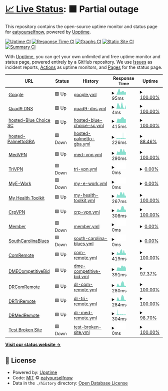 # [📈 Live Status](https://demo.upptime.js.org): <!--live status--> **🟧 Partial outage**

This repository contains the open-source uptime monitor and status page for [eatyourselfnow](https://demo.upptime.js.org), powered by [Upptime](https://github.com/upptime/upptime).

[![Uptime CI](https://github.com/eatyourselfnow/BlueSiteStatus/workflows/Uptime%20CI/badge.svg)](https://github.com/eatyourselfnow/BlueSiteStatus/actions?query=workflow%3A%22Uptime+CI%22)
[![Response Time CI](https://github.com/eatyourselfnow/BlueSiteStatus/workflows/Response%20Time%20CI/badge.svg)](https://github.com/eatyourselfnow/BlueSiteStatus/actions?query=workflow%3A%22Response+Time+CI%22)
[![Graphs CI](https://github.com/eatyourselfnow/BlueSiteStatus/workflows/Graphs%20CI/badge.svg)](https://github.com/eatyourselfnow/BlueSiteStatus/actions?query=workflow%3A%22Graphs+CI%22)
[![Static Site CI](https://github.com/eatyourselfnow/BlueSiteStatus/workflows/Static%20Site%20CI/badge.svg)](https://github.com/eatyourselfnow/BlueSiteStatus/actions?query=workflow%3A%22Static+Site+CI%22)
[![Summary CI](https://github.com/eatyourselfnow/BlueSiteStatus/workflows/Summary%20CI/badge.svg)](https://github.com/eatyourselfnow/BlueSiteStatus/actions?query=workflow%3A%22Summary+CI%22)

With [Upptime](https://upptime.js.org), you can get your own unlimited and free uptime monitor and status page, powered entirely by a GitHub repository. We use [Issues](https://github.com/eatyourselfnow/BlueSiteStatus/issues) as incident reports, [Actions](https://github.com/eatyourselfnow/BlueSiteStatus/actions) as uptime monitors, and [Pages](https://demo.upptime.js.org) for the status page.

<!--start: status pages-->
<!-- This summary is generated by Upptime (https://github.com/upptime/upptime) -->
<!-- Do not edit this manually, your changes will be overwritten -->
<!-- prettier-ignore -->
| URL | Status | History | Response Time | Uptime |
| --- | ------ | ------- | ------------- | ------ |
| <img alt="" src="https://icons.duckduckgo.com/ip3/www.google.com.ico" height="13"> [Google](https://www.google.com) | 🟩 Up | [google.yml](https://github.com/BlueDude0/BlueSiteStatus/commits/HEAD/history/google.yml) | <details><summary><img alt="Response time graph" src="./graphs/google/response-time-week.png" height="20"> 95ms</summary><br><a href="https://BlueDude0.github.io/BlueSiteStatus/history/google"><img alt="Response time 107" src="https://img.shields.io/endpoint?url=https%3A%2F%2Fraw.githubusercontent.com%2FBlueDude0%2FBlueSiteStatus%2FHEAD%2Fapi%2Fgoogle%2Fresponse-time.json"></a><br><a href="https://BlueDude0.github.io/BlueSiteStatus/history/google"><img alt="24-hour response time 96" src="https://img.shields.io/endpoint?url=https%3A%2F%2Fraw.githubusercontent.com%2FBlueDude0%2FBlueSiteStatus%2FHEAD%2Fapi%2Fgoogle%2Fresponse-time-day.json"></a><br><a href="https://BlueDude0.github.io/BlueSiteStatus/history/google"><img alt="7-day response time 95" src="https://img.shields.io/endpoint?url=https%3A%2F%2Fraw.githubusercontent.com%2FBlueDude0%2FBlueSiteStatus%2FHEAD%2Fapi%2Fgoogle%2Fresponse-time-week.json"></a><br><a href="https://BlueDude0.github.io/BlueSiteStatus/history/google"><img alt="30-day response time 112" src="https://img.shields.io/endpoint?url=https%3A%2F%2Fraw.githubusercontent.com%2FBlueDude0%2FBlueSiteStatus%2FHEAD%2Fapi%2Fgoogle%2Fresponse-time-month.json"></a><br><a href="https://BlueDude0.github.io/BlueSiteStatus/history/google"><img alt="1-year response time 110" src="https://img.shields.io/endpoint?url=https%3A%2F%2Fraw.githubusercontent.com%2FBlueDude0%2FBlueSiteStatus%2FHEAD%2Fapi%2Fgoogle%2Fresponse-time-year.json"></a></details> | <details><summary><a href="https://BlueDude0.github.io/BlueSiteStatus/history/google">100.00%</a></summary><a href="https://BlueDude0.github.io/BlueSiteStatus/history/google"><img alt="All-time uptime 99.98%" src="https://img.shields.io/endpoint?url=https%3A%2F%2Fraw.githubusercontent.com%2FBlueDude0%2FBlueSiteStatus%2FHEAD%2Fapi%2Fgoogle%2Fuptime.json"></a><br><a href="https://BlueDude0.github.io/BlueSiteStatus/history/google"><img alt="24-hour uptime 100.00%" src="https://img.shields.io/endpoint?url=https%3A%2F%2Fraw.githubusercontent.com%2FBlueDude0%2FBlueSiteStatus%2FHEAD%2Fapi%2Fgoogle%2Fuptime-day.json"></a><br><a href="https://BlueDude0.github.io/BlueSiteStatus/history/google"><img alt="7-day uptime 100.00%" src="https://img.shields.io/endpoint?url=https%3A%2F%2Fraw.githubusercontent.com%2FBlueDude0%2FBlueSiteStatus%2FHEAD%2Fapi%2Fgoogle%2Fuptime-week.json"></a><br><a href="https://BlueDude0.github.io/BlueSiteStatus/history/google"><img alt="30-day uptime 100.00%" src="https://img.shields.io/endpoint?url=https%3A%2F%2Fraw.githubusercontent.com%2FBlueDude0%2FBlueSiteStatus%2FHEAD%2Fapi%2Fgoogle%2Fuptime-month.json"></a><br><a href="https://BlueDude0.github.io/BlueSiteStatus/history/google"><img alt="1-year uptime 100.00%" src="https://img.shields.io/endpoint?url=https%3A%2F%2Fraw.githubusercontent.com%2FBlueDude0%2FBlueSiteStatus%2FHEAD%2Fapi%2Fgoogle%2Fuptime-year.json"></a></details>
| <img alt="" src="https://icons.duckduckgo.com/ip3/null.ico" height="13"> [Quad9 DNS](9.9.9.9) | 🟩 Up | [quad9-dns.yml](https://github.com/BlueDude0/BlueSiteStatus/commits/HEAD/history/quad9-dns.yml) | <details><summary><img alt="Response time graph" src="./graphs/quad9-dns/response-time-week.png" height="20"> 4ms</summary><br><a href="https://BlueDude0.github.io/BlueSiteStatus/history/quad9-dns"><img alt="Response time 7" src="https://img.shields.io/endpoint?url=https%3A%2F%2Fraw.githubusercontent.com%2FBlueDude0%2FBlueSiteStatus%2FHEAD%2Fapi%2Fquad9-dns%2Fresponse-time.json"></a><br><a href="https://BlueDude0.github.io/BlueSiteStatus/history/quad9-dns"><img alt="24-hour response time 3" src="https://img.shields.io/endpoint?url=https%3A%2F%2Fraw.githubusercontent.com%2FBlueDude0%2FBlueSiteStatus%2FHEAD%2Fapi%2Fquad9-dns%2Fresponse-time-day.json"></a><br><a href="https://BlueDude0.github.io/BlueSiteStatus/history/quad9-dns"><img alt="7-day response time 4" src="https://img.shields.io/endpoint?url=https%3A%2F%2Fraw.githubusercontent.com%2FBlueDude0%2FBlueSiteStatus%2FHEAD%2Fapi%2Fquad9-dns%2Fresponse-time-week.json"></a><br><a href="https://BlueDude0.github.io/BlueSiteStatus/history/quad9-dns"><img alt="30-day response time 6" src="https://img.shields.io/endpoint?url=https%3A%2F%2Fraw.githubusercontent.com%2FBlueDude0%2FBlueSiteStatus%2FHEAD%2Fapi%2Fquad9-dns%2Fresponse-time-month.json"></a><br><a href="https://BlueDude0.github.io/BlueSiteStatus/history/quad9-dns"><img alt="1-year response time 7" src="https://img.shields.io/endpoint?url=https%3A%2F%2Fraw.githubusercontent.com%2FBlueDude0%2FBlueSiteStatus%2FHEAD%2Fapi%2Fquad9-dns%2Fresponse-time-year.json"></a></details> | <details><summary><a href="https://BlueDude0.github.io/BlueSiteStatus/history/quad9-dns">100.00%</a></summary><a href="https://BlueDude0.github.io/BlueSiteStatus/history/quad9-dns"><img alt="All-time uptime 100.00%" src="https://img.shields.io/endpoint?url=https%3A%2F%2Fraw.githubusercontent.com%2FBlueDude0%2FBlueSiteStatus%2FHEAD%2Fapi%2Fquad9-dns%2Fuptime.json"></a><br><a href="https://BlueDude0.github.io/BlueSiteStatus/history/quad9-dns"><img alt="24-hour uptime 100.00%" src="https://img.shields.io/endpoint?url=https%3A%2F%2Fraw.githubusercontent.com%2FBlueDude0%2FBlueSiteStatus%2FHEAD%2Fapi%2Fquad9-dns%2Fuptime-day.json"></a><br><a href="https://BlueDude0.github.io/BlueSiteStatus/history/quad9-dns"><img alt="7-day uptime 100.00%" src="https://img.shields.io/endpoint?url=https%3A%2F%2Fraw.githubusercontent.com%2FBlueDude0%2FBlueSiteStatus%2FHEAD%2Fapi%2Fquad9-dns%2Fuptime-week.json"></a><br><a href="https://BlueDude0.github.io/BlueSiteStatus/history/quad9-dns"><img alt="30-day uptime 100.00%" src="https://img.shields.io/endpoint?url=https%3A%2F%2Fraw.githubusercontent.com%2FBlueDude0%2FBlueSiteStatus%2FHEAD%2Fapi%2Fquad9-dns%2Fuptime-month.json"></a><br><a href="https://BlueDude0.github.io/BlueSiteStatus/history/quad9-dns"><img alt="1-year uptime 100.00%" src="https://img.shields.io/endpoint?url=https%3A%2F%2Fraw.githubusercontent.com%2FBlueDude0%2FBlueSiteStatus%2FHEAD%2Fapi%2Fquad9-dns%2Fuptime-year.json"></a></details>
| <img alt="" src="https://icons.duckduckgo.com/ip3/www.bluechoicesc.com.ico" height="13"> [hosted-Blue Choice SC](https://www.bluechoicesc.com) | 🟩 Up | [hosted-blue-choice-sc.yml](https://github.com/BlueDude0/BlueSiteStatus/commits/HEAD/history/hosted-blue-choice-sc.yml) | <details><summary><img alt="Response time graph" src="./graphs/hosted-blue-choice-sc/response-time-week.png" height="20"> 415ms</summary><br><a href="https://BlueDude0.github.io/BlueSiteStatus/history/hosted-blue-choice-sc"><img alt="Response time 459" src="https://img.shields.io/endpoint?url=https%3A%2F%2Fraw.githubusercontent.com%2FBlueDude0%2FBlueSiteStatus%2FHEAD%2Fapi%2Fhosted-blue-choice-sc%2Fresponse-time.json"></a><br><a href="https://BlueDude0.github.io/BlueSiteStatus/history/hosted-blue-choice-sc"><img alt="24-hour response time 521" src="https://img.shields.io/endpoint?url=https%3A%2F%2Fraw.githubusercontent.com%2FBlueDude0%2FBlueSiteStatus%2FHEAD%2Fapi%2Fhosted-blue-choice-sc%2Fresponse-time-day.json"></a><br><a href="https://BlueDude0.github.io/BlueSiteStatus/history/hosted-blue-choice-sc"><img alt="7-day response time 415" src="https://img.shields.io/endpoint?url=https%3A%2F%2Fraw.githubusercontent.com%2FBlueDude0%2FBlueSiteStatus%2FHEAD%2Fapi%2Fhosted-blue-choice-sc%2Fresponse-time-week.json"></a><br><a href="https://BlueDude0.github.io/BlueSiteStatus/history/hosted-blue-choice-sc"><img alt="30-day response time 416" src="https://img.shields.io/endpoint?url=https%3A%2F%2Fraw.githubusercontent.com%2FBlueDude0%2FBlueSiteStatus%2FHEAD%2Fapi%2Fhosted-blue-choice-sc%2Fresponse-time-month.json"></a><br><a href="https://BlueDude0.github.io/BlueSiteStatus/history/hosted-blue-choice-sc"><img alt="1-year response time 467" src="https://img.shields.io/endpoint?url=https%3A%2F%2Fraw.githubusercontent.com%2FBlueDude0%2FBlueSiteStatus%2FHEAD%2Fapi%2Fhosted-blue-choice-sc%2Fresponse-time-year.json"></a></details> | <details><summary><a href="https://BlueDude0.github.io/BlueSiteStatus/history/hosted-blue-choice-sc">100.00%</a></summary><a href="https://BlueDude0.github.io/BlueSiteStatus/history/hosted-blue-choice-sc"><img alt="All-time uptime 99.95%" src="https://img.shields.io/endpoint?url=https%3A%2F%2Fraw.githubusercontent.com%2FBlueDude0%2FBlueSiteStatus%2FHEAD%2Fapi%2Fhosted-blue-choice-sc%2Fuptime.json"></a><br><a href="https://BlueDude0.github.io/BlueSiteStatus/history/hosted-blue-choice-sc"><img alt="24-hour uptime 100.00%" src="https://img.shields.io/endpoint?url=https%3A%2F%2Fraw.githubusercontent.com%2FBlueDude0%2FBlueSiteStatus%2FHEAD%2Fapi%2Fhosted-blue-choice-sc%2Fuptime-day.json"></a><br><a href="https://BlueDude0.github.io/BlueSiteStatus/history/hosted-blue-choice-sc"><img alt="7-day uptime 100.00%" src="https://img.shields.io/endpoint?url=https%3A%2F%2Fraw.githubusercontent.com%2FBlueDude0%2FBlueSiteStatus%2FHEAD%2Fapi%2Fhosted-blue-choice-sc%2Fuptime-week.json"></a><br><a href="https://BlueDude0.github.io/BlueSiteStatus/history/hosted-blue-choice-sc"><img alt="30-day uptime 100.00%" src="https://img.shields.io/endpoint?url=https%3A%2F%2Fraw.githubusercontent.com%2FBlueDude0%2FBlueSiteStatus%2FHEAD%2Fapi%2Fhosted-blue-choice-sc%2Fuptime-month.json"></a><br><a href="https://BlueDude0.github.io/BlueSiteStatus/history/hosted-blue-choice-sc"><img alt="1-year uptime 100.00%" src="https://img.shields.io/endpoint?url=https%3A%2F%2Fraw.githubusercontent.com%2FBlueDude0%2FBlueSiteStatus%2FHEAD%2Fapi%2Fhosted-blue-choice-sc%2Fuptime-year.json"></a></details>
| <img alt="" src="https://icons.duckduckgo.com/ip3/palmettogba.com.ico" height="13"> [hosted-PalmettoGBA](https://palmettogba.com/) | 🟥 Down | [hosted-palmetto-gba.yml](https://github.com/BlueDude0/BlueSiteStatus/commits/HEAD/history/hosted-palmetto-gba.yml) | <details><summary><img alt="Response time graph" src="./graphs/hosted-palmetto-gba/response-time-week.png" height="20"> 226ms</summary><br><a href="https://BlueDude0.github.io/BlueSiteStatus/history/hosted-palmetto-gba"><img alt="Response time 216" src="https://img.shields.io/endpoint?url=https%3A%2F%2Fraw.githubusercontent.com%2FBlueDude0%2FBlueSiteStatus%2FHEAD%2Fapi%2Fhosted-palmetto-gba%2Fresponse-time.json"></a><br><a href="https://BlueDude0.github.io/BlueSiteStatus/history/hosted-palmetto-gba"><img alt="24-hour response time 175" src="https://img.shields.io/endpoint?url=https%3A%2F%2Fraw.githubusercontent.com%2FBlueDude0%2FBlueSiteStatus%2FHEAD%2Fapi%2Fhosted-palmetto-gba%2Fresponse-time-day.json"></a><br><a href="https://BlueDude0.github.io/BlueSiteStatus/history/hosted-palmetto-gba"><img alt="7-day response time 226" src="https://img.shields.io/endpoint?url=https%3A%2F%2Fraw.githubusercontent.com%2FBlueDude0%2FBlueSiteStatus%2FHEAD%2Fapi%2Fhosted-palmetto-gba%2Fresponse-time-week.json"></a><br><a href="https://BlueDude0.github.io/BlueSiteStatus/history/hosted-palmetto-gba"><img alt="30-day response time 225" src="https://img.shields.io/endpoint?url=https%3A%2F%2Fraw.githubusercontent.com%2FBlueDude0%2FBlueSiteStatus%2FHEAD%2Fapi%2Fhosted-palmetto-gba%2Fresponse-time-month.json"></a><br><a href="https://BlueDude0.github.io/BlueSiteStatus/history/hosted-palmetto-gba"><img alt="1-year response time 215" src="https://img.shields.io/endpoint?url=https%3A%2F%2Fraw.githubusercontent.com%2FBlueDude0%2FBlueSiteStatus%2FHEAD%2Fapi%2Fhosted-palmetto-gba%2Fresponse-time-year.json"></a></details> | <details><summary><a href="https://BlueDude0.github.io/BlueSiteStatus/history/hosted-palmetto-gba">88.46%</a></summary><a href="https://BlueDude0.github.io/BlueSiteStatus/history/hosted-palmetto-gba"><img alt="All-time uptime 99.70%" src="https://img.shields.io/endpoint?url=https%3A%2F%2Fraw.githubusercontent.com%2FBlueDude0%2FBlueSiteStatus%2FHEAD%2Fapi%2Fhosted-palmetto-gba%2Fuptime.json"></a><br><a href="https://BlueDude0.github.io/BlueSiteStatus/history/hosted-palmetto-gba"><img alt="24-hour uptime 87.39%" src="https://img.shields.io/endpoint?url=https%3A%2F%2Fraw.githubusercontent.com%2FBlueDude0%2FBlueSiteStatus%2FHEAD%2Fapi%2Fhosted-palmetto-gba%2Fuptime-day.json"></a><br><a href="https://BlueDude0.github.io/BlueSiteStatus/history/hosted-palmetto-gba"><img alt="7-day uptime 88.46%" src="https://img.shields.io/endpoint?url=https%3A%2F%2Fraw.githubusercontent.com%2FBlueDude0%2FBlueSiteStatus%2FHEAD%2Fapi%2Fhosted-palmetto-gba%2Fuptime-week.json"></a><br><a href="https://BlueDude0.github.io/BlueSiteStatus/history/hosted-palmetto-gba"><img alt="30-day uptime 94.40%" src="https://img.shields.io/endpoint?url=https%3A%2F%2Fraw.githubusercontent.com%2FBlueDude0%2FBlueSiteStatus%2FHEAD%2Fapi%2Fhosted-palmetto-gba%2Fuptime-month.json"></a><br><a href="https://BlueDude0.github.io/BlueSiteStatus/history/hosted-palmetto-gba"><img alt="1-year uptime 99.53%" src="https://img.shields.io/endpoint?url=https%3A%2F%2Fraw.githubusercontent.com%2FBlueDude0%2FBlueSiteStatus%2FHEAD%2Fapi%2Fhosted-palmetto-gba%2Fuptime-year.json"></a></details>
| <img alt="" src="https://icons.duckduckgo.com/ip3/cmsvirtualoffice.bcbssc.com.ico" height="13"> [MedVPN](https://cmsvirtualoffice.bcbssc.com/) | 🟩 Up | [med-vpn.yml](https://github.com/BlueDude0/BlueSiteStatus/commits/HEAD/history/med-vpn.yml) | <details><summary><img alt="Response time graph" src="./graphs/med-vpn/response-time-week.png" height="20"> 290ms</summary><br><a href="https://BlueDude0.github.io/BlueSiteStatus/history/med-vpn"><img alt="Response time 286" src="https://img.shields.io/endpoint?url=https%3A%2F%2Fraw.githubusercontent.com%2FBlueDude0%2FBlueSiteStatus%2FHEAD%2Fapi%2Fmed-vpn%2Fresponse-time.json"></a><br><a href="https://BlueDude0.github.io/BlueSiteStatus/history/med-vpn"><img alt="24-hour response time 430" src="https://img.shields.io/endpoint?url=https%3A%2F%2Fraw.githubusercontent.com%2FBlueDude0%2FBlueSiteStatus%2FHEAD%2Fapi%2Fmed-vpn%2Fresponse-time-day.json"></a><br><a href="https://BlueDude0.github.io/BlueSiteStatus/history/med-vpn"><img alt="7-day response time 290" src="https://img.shields.io/endpoint?url=https%3A%2F%2Fraw.githubusercontent.com%2FBlueDude0%2FBlueSiteStatus%2FHEAD%2Fapi%2Fmed-vpn%2Fresponse-time-week.json"></a><br><a href="https://BlueDude0.github.io/BlueSiteStatus/history/med-vpn"><img alt="30-day response time 282" src="https://img.shields.io/endpoint?url=https%3A%2F%2Fraw.githubusercontent.com%2FBlueDude0%2FBlueSiteStatus%2FHEAD%2Fapi%2Fmed-vpn%2Fresponse-time-month.json"></a><br><a href="https://BlueDude0.github.io/BlueSiteStatus/history/med-vpn"><img alt="1-year response time 288" src="https://img.shields.io/endpoint?url=https%3A%2F%2Fraw.githubusercontent.com%2FBlueDude0%2FBlueSiteStatus%2FHEAD%2Fapi%2Fmed-vpn%2Fresponse-time-year.json"></a></details> | <details><summary><a href="https://BlueDude0.github.io/BlueSiteStatus/history/med-vpn">100.00%</a></summary><a href="https://BlueDude0.github.io/BlueSiteStatus/history/med-vpn"><img alt="All-time uptime 99.83%" src="https://img.shields.io/endpoint?url=https%3A%2F%2Fraw.githubusercontent.com%2FBlueDude0%2FBlueSiteStatus%2FHEAD%2Fapi%2Fmed-vpn%2Fuptime.json"></a><br><a href="https://BlueDude0.github.io/BlueSiteStatus/history/med-vpn"><img alt="24-hour uptime 100.00%" src="https://img.shields.io/endpoint?url=https%3A%2F%2Fraw.githubusercontent.com%2FBlueDude0%2FBlueSiteStatus%2FHEAD%2Fapi%2Fmed-vpn%2Fuptime-day.json"></a><br><a href="https://BlueDude0.github.io/BlueSiteStatus/history/med-vpn"><img alt="7-day uptime 100.00%" src="https://img.shields.io/endpoint?url=https%3A%2F%2Fraw.githubusercontent.com%2FBlueDude0%2FBlueSiteStatus%2FHEAD%2Fapi%2Fmed-vpn%2Fuptime-week.json"></a><br><a href="https://BlueDude0.github.io/BlueSiteStatus/history/med-vpn"><img alt="30-day uptime 99.96%" src="https://img.shields.io/endpoint?url=https%3A%2F%2Fraw.githubusercontent.com%2FBlueDude0%2FBlueSiteStatus%2FHEAD%2Fapi%2Fmed-vpn%2Fuptime-month.json"></a><br><a href="https://BlueDude0.github.io/BlueSiteStatus/history/med-vpn"><img alt="1-year uptime 99.79%" src="https://img.shields.io/endpoint?url=https%3A%2F%2Fraw.githubusercontent.com%2FBlueDude0%2FBlueSiteStatus%2FHEAD%2Fapi%2Fmed-vpn%2Fuptime-year.json"></a></details>
| <img alt="" src="https://icons.duckduckgo.com/ip3/pgbavirtualoffice.bcbssc.com.ico" height="13"> [TriVPN](https://pgbavirtualoffice.bcbssc.com/) | 🟥 Down | [tri-vpn.yml](https://github.com/BlueDude0/BlueSiteStatus/commits/HEAD/history/tri-vpn.yml) | <details><summary><img alt="Response time graph" src="./graphs/tri-vpn/response-time-week.png" height="20"> 0ms</summary><br><a href="https://BlueDude0.github.io/BlueSiteStatus/history/tri-vpn"><img alt="Response time 0" src="https://img.shields.io/endpoint?url=https%3A%2F%2Fraw.githubusercontent.com%2FBlueDude0%2FBlueSiteStatus%2FHEAD%2Fapi%2Ftri-vpn%2Fresponse-time.json"></a><br><a href="https://BlueDude0.github.io/BlueSiteStatus/history/tri-vpn"><img alt="24-hour response time 0" src="https://img.shields.io/endpoint?url=https%3A%2F%2Fraw.githubusercontent.com%2FBlueDude0%2FBlueSiteStatus%2FHEAD%2Fapi%2Ftri-vpn%2Fresponse-time-day.json"></a><br><a href="https://BlueDude0.github.io/BlueSiteStatus/history/tri-vpn"><img alt="7-day response time 0" src="https://img.shields.io/endpoint?url=https%3A%2F%2Fraw.githubusercontent.com%2FBlueDude0%2FBlueSiteStatus%2FHEAD%2Fapi%2Ftri-vpn%2Fresponse-time-week.json"></a><br><a href="https://BlueDude0.github.io/BlueSiteStatus/history/tri-vpn"><img alt="30-day response time 0" src="https://img.shields.io/endpoint?url=https%3A%2F%2Fraw.githubusercontent.com%2FBlueDude0%2FBlueSiteStatus%2FHEAD%2Fapi%2Ftri-vpn%2Fresponse-time-month.json"></a><br><a href="https://BlueDude0.github.io/BlueSiteStatus/history/tri-vpn"><img alt="1-year response time 0" src="https://img.shields.io/endpoint?url=https%3A%2F%2Fraw.githubusercontent.com%2FBlueDude0%2FBlueSiteStatus%2FHEAD%2Fapi%2Ftri-vpn%2Fresponse-time-year.json"></a></details> | <details><summary><a href="https://BlueDude0.github.io/BlueSiteStatus/history/tri-vpn">0.00%</a></summary><a href="https://BlueDude0.github.io/BlueSiteStatus/history/tri-vpn"><img alt="All-time uptime 14.58%" src="https://img.shields.io/endpoint?url=https%3A%2F%2Fraw.githubusercontent.com%2FBlueDude0%2FBlueSiteStatus%2FHEAD%2Fapi%2Ftri-vpn%2Fuptime.json"></a><br><a href="https://BlueDude0.github.io/BlueSiteStatus/history/tri-vpn"><img alt="24-hour uptime 0.00%" src="https://img.shields.io/endpoint?url=https%3A%2F%2Fraw.githubusercontent.com%2FBlueDude0%2FBlueSiteStatus%2FHEAD%2Fapi%2Ftri-vpn%2Fuptime-day.json"></a><br><a href="https://BlueDude0.github.io/BlueSiteStatus/history/tri-vpn"><img alt="7-day uptime 0.00%" src="https://img.shields.io/endpoint?url=https%3A%2F%2Fraw.githubusercontent.com%2FBlueDude0%2FBlueSiteStatus%2FHEAD%2Fapi%2Ftri-vpn%2Fuptime-week.json"></a><br><a href="https://BlueDude0.github.io/BlueSiteStatus/history/tri-vpn"><img alt="30-day uptime 0.00%" src="https://img.shields.io/endpoint?url=https%3A%2F%2Fraw.githubusercontent.com%2FBlueDude0%2FBlueSiteStatus%2FHEAD%2Fapi%2Ftri-vpn%2Fuptime-month.json"></a><br><a href="https://BlueDude0.github.io/BlueSiteStatus/history/tri-vpn"><img alt="1-year uptime 0.00%" src="https://img.shields.io/endpoint?url=https%3A%2F%2Fraw.githubusercontent.com%2FBlueDude0%2FBlueSiteStatus%2FHEAD%2Fapi%2Ftri-vpn%2Fuptime-year.json"></a></details>
| <img alt="" src="https://icons.duckduckgo.com/ip3/www.mye-work.com.ico" height="13"> [MyE-Work](https://www.mye-work.com/) | 🟥 Down | [my-e-work.yml](https://github.com/BlueDude0/BlueSiteStatus/commits/HEAD/history/my-e-work.yml) | <details><summary><img alt="Response time graph" src="./graphs/my-e-work/response-time-week.png" height="20"> 0ms</summary><br><a href="https://BlueDude0.github.io/BlueSiteStatus/history/my-e-work"><img alt="Response time 447" src="https://img.shields.io/endpoint?url=https%3A%2F%2Fraw.githubusercontent.com%2FBlueDude0%2FBlueSiteStatus%2FHEAD%2Fapi%2Fmy-e-work%2Fresponse-time.json"></a><br><a href="https://BlueDude0.github.io/BlueSiteStatus/history/my-e-work"><img alt="24-hour response time 0" src="https://img.shields.io/endpoint?url=https%3A%2F%2Fraw.githubusercontent.com%2FBlueDude0%2FBlueSiteStatus%2FHEAD%2Fapi%2Fmy-e-work%2Fresponse-time-day.json"></a><br><a href="https://BlueDude0.github.io/BlueSiteStatus/history/my-e-work"><img alt="7-day response time 0" src="https://img.shields.io/endpoint?url=https%3A%2F%2Fraw.githubusercontent.com%2FBlueDude0%2FBlueSiteStatus%2FHEAD%2Fapi%2Fmy-e-work%2Fresponse-time-week.json"></a><br><a href="https://BlueDude0.github.io/BlueSiteStatus/history/my-e-work"><img alt="30-day response time 0" src="https://img.shields.io/endpoint?url=https%3A%2F%2Fraw.githubusercontent.com%2FBlueDude0%2FBlueSiteStatus%2FHEAD%2Fapi%2Fmy-e-work%2Fresponse-time-month.json"></a><br><a href="https://BlueDude0.github.io/BlueSiteStatus/history/my-e-work"><img alt="1-year response time 418" src="https://img.shields.io/endpoint?url=https%3A%2F%2Fraw.githubusercontent.com%2FBlueDude0%2FBlueSiteStatus%2FHEAD%2Fapi%2Fmy-e-work%2Fresponse-time-year.json"></a></details> | <details><summary><a href="https://BlueDude0.github.io/BlueSiteStatus/history/my-e-work">0.00%</a></summary><a href="https://BlueDude0.github.io/BlueSiteStatus/history/my-e-work"><img alt="All-time uptime 84.19%" src="https://img.shields.io/endpoint?url=https%3A%2F%2Fraw.githubusercontent.com%2FBlueDude0%2FBlueSiteStatus%2FHEAD%2Fapi%2Fmy-e-work%2Fuptime.json"></a><br><a href="https://BlueDude0.github.io/BlueSiteStatus/history/my-e-work"><img alt="24-hour uptime 0.00%" src="https://img.shields.io/endpoint?url=https%3A%2F%2Fraw.githubusercontent.com%2FBlueDude0%2FBlueSiteStatus%2FHEAD%2Fapi%2Fmy-e-work%2Fuptime-day.json"></a><br><a href="https://BlueDude0.github.io/BlueSiteStatus/history/my-e-work"><img alt="7-day uptime 0.00%" src="https://img.shields.io/endpoint?url=https%3A%2F%2Fraw.githubusercontent.com%2FBlueDude0%2FBlueSiteStatus%2FHEAD%2Fapi%2Fmy-e-work%2Fuptime-week.json"></a><br><a href="https://BlueDude0.github.io/BlueSiteStatus/history/my-e-work"><img alt="30-day uptime 0.00%" src="https://img.shields.io/endpoint?url=https%3A%2F%2Fraw.githubusercontent.com%2FBlueDude0%2FBlueSiteStatus%2FHEAD%2Fapi%2Fmy-e-work%2Fuptime-month.json"></a><br><a href="https://BlueDude0.github.io/BlueSiteStatus/history/my-e-work"><img alt="1-year uptime 75.54%" src="https://img.shields.io/endpoint?url=https%3A%2F%2Fraw.githubusercontent.com%2FBlueDude0%2FBlueSiteStatus%2FHEAD%2Fapi%2Fmy-e-work%2Fuptime-year.json"></a></details>
| <img alt="" src="https://icons.duckduckgo.com/ip3/www.myhealthtoolkit.com.ico" height="13"> [My Health Toolkit](https://www.myhealthtoolkit.com/) | 🟩 Up | [my-health-toolkit.yml](https://github.com/BlueDude0/BlueSiteStatus/commits/HEAD/history/my-health-toolkit.yml) | <details><summary><img alt="Response time graph" src="./graphs/my-health-toolkit/response-time-week.png" height="20"> 267ms</summary><br><a href="https://BlueDude0.github.io/BlueSiteStatus/history/my-health-toolkit"><img alt="Response time 297" src="https://img.shields.io/endpoint?url=https%3A%2F%2Fraw.githubusercontent.com%2FBlueDude0%2FBlueSiteStatus%2FHEAD%2Fapi%2Fmy-health-toolkit%2Fresponse-time.json"></a><br><a href="https://BlueDude0.github.io/BlueSiteStatus/history/my-health-toolkit"><img alt="24-hour response time 417" src="https://img.shields.io/endpoint?url=https%3A%2F%2Fraw.githubusercontent.com%2FBlueDude0%2FBlueSiteStatus%2FHEAD%2Fapi%2Fmy-health-toolkit%2Fresponse-time-day.json"></a><br><a href="https://BlueDude0.github.io/BlueSiteStatus/history/my-health-toolkit"><img alt="7-day response time 267" src="https://img.shields.io/endpoint?url=https%3A%2F%2Fraw.githubusercontent.com%2FBlueDude0%2FBlueSiteStatus%2FHEAD%2Fapi%2Fmy-health-toolkit%2Fresponse-time-week.json"></a><br><a href="https://BlueDude0.github.io/BlueSiteStatus/history/my-health-toolkit"><img alt="30-day response time 262" src="https://img.shields.io/endpoint?url=https%3A%2F%2Fraw.githubusercontent.com%2FBlueDude0%2FBlueSiteStatus%2FHEAD%2Fapi%2Fmy-health-toolkit%2Fresponse-time-month.json"></a><br><a href="https://BlueDude0.github.io/BlueSiteStatus/history/my-health-toolkit"><img alt="1-year response time 298" src="https://img.shields.io/endpoint?url=https%3A%2F%2Fraw.githubusercontent.com%2FBlueDude0%2FBlueSiteStatus%2FHEAD%2Fapi%2Fmy-health-toolkit%2Fresponse-time-year.json"></a></details> | <details><summary><a href="https://BlueDude0.github.io/BlueSiteStatus/history/my-health-toolkit">100.00%</a></summary><a href="https://BlueDude0.github.io/BlueSiteStatus/history/my-health-toolkit"><img alt="All-time uptime 99.81%" src="https://img.shields.io/endpoint?url=https%3A%2F%2Fraw.githubusercontent.com%2FBlueDude0%2FBlueSiteStatus%2FHEAD%2Fapi%2Fmy-health-toolkit%2Fuptime.json"></a><br><a href="https://BlueDude0.github.io/BlueSiteStatus/history/my-health-toolkit"><img alt="24-hour uptime 100.00%" src="https://img.shields.io/endpoint?url=https%3A%2F%2Fraw.githubusercontent.com%2FBlueDude0%2FBlueSiteStatus%2FHEAD%2Fapi%2Fmy-health-toolkit%2Fuptime-day.json"></a><br><a href="https://BlueDude0.github.io/BlueSiteStatus/history/my-health-toolkit"><img alt="7-day uptime 100.00%" src="https://img.shields.io/endpoint?url=https%3A%2F%2Fraw.githubusercontent.com%2FBlueDude0%2FBlueSiteStatus%2FHEAD%2Fapi%2Fmy-health-toolkit%2Fuptime-week.json"></a><br><a href="https://BlueDude0.github.io/BlueSiteStatus/history/my-health-toolkit"><img alt="30-day uptime 99.96%" src="https://img.shields.io/endpoint?url=https%3A%2F%2Fraw.githubusercontent.com%2FBlueDude0%2FBlueSiteStatus%2FHEAD%2Fapi%2Fmy-health-toolkit%2Fuptime-month.json"></a><br><a href="https://BlueDude0.github.io/BlueSiteStatus/history/my-health-toolkit"><img alt="1-year uptime 99.80%" src="https://img.shields.io/endpoint?url=https%3A%2F%2Fraw.githubusercontent.com%2FBlueDude0%2FBlueSiteStatus%2FHEAD%2Fapi%2Fmy-health-toolkit%2Fuptime-year.json"></a></details>
| <img alt="" src="https://icons.duckduckgo.com/ip3/vpn.bcbssc.com.ico" height="13"> [CrpVPN](https://vpn.bcbssc.com/) | 🟩 Up | [crp-vpn.yml](https://github.com/BlueDude0/BlueSiteStatus/commits/HEAD/history/crp-vpn.yml) | <details><summary><img alt="Response time graph" src="./graphs/crp-vpn/response-time-week.png" height="20"> 308ms</summary><br><a href="https://BlueDude0.github.io/BlueSiteStatus/history/crp-vpn"><img alt="Response time 278" src="https://img.shields.io/endpoint?url=https%3A%2F%2Fraw.githubusercontent.com%2FBlueDude0%2FBlueSiteStatus%2FHEAD%2Fapi%2Fcrp-vpn%2Fresponse-time.json"></a><br><a href="https://BlueDude0.github.io/BlueSiteStatus/history/crp-vpn"><img alt="24-hour response time 510" src="https://img.shields.io/endpoint?url=https%3A%2F%2Fraw.githubusercontent.com%2FBlueDude0%2FBlueSiteStatus%2FHEAD%2Fapi%2Fcrp-vpn%2Fresponse-time-day.json"></a><br><a href="https://BlueDude0.github.io/BlueSiteStatus/history/crp-vpn"><img alt="7-day response time 308" src="https://img.shields.io/endpoint?url=https%3A%2F%2Fraw.githubusercontent.com%2FBlueDude0%2FBlueSiteStatus%2FHEAD%2Fapi%2Fcrp-vpn%2Fresponse-time-week.json"></a><br><a href="https://BlueDude0.github.io/BlueSiteStatus/history/crp-vpn"><img alt="30-day response time 277" src="https://img.shields.io/endpoint?url=https%3A%2F%2Fraw.githubusercontent.com%2FBlueDude0%2FBlueSiteStatus%2FHEAD%2Fapi%2Fcrp-vpn%2Fresponse-time-month.json"></a><br><a href="https://BlueDude0.github.io/BlueSiteStatus/history/crp-vpn"><img alt="1-year response time 278" src="https://img.shields.io/endpoint?url=https%3A%2F%2Fraw.githubusercontent.com%2FBlueDude0%2FBlueSiteStatus%2FHEAD%2Fapi%2Fcrp-vpn%2Fresponse-time-year.json"></a></details> | <details><summary><a href="https://BlueDude0.github.io/BlueSiteStatus/history/crp-vpn">100.00%</a></summary><a href="https://BlueDude0.github.io/BlueSiteStatus/history/crp-vpn"><img alt="All-time uptime 99.98%" src="https://img.shields.io/endpoint?url=https%3A%2F%2Fraw.githubusercontent.com%2FBlueDude0%2FBlueSiteStatus%2FHEAD%2Fapi%2Fcrp-vpn%2Fuptime.json"></a><br><a href="https://BlueDude0.github.io/BlueSiteStatus/history/crp-vpn"><img alt="24-hour uptime 100.00%" src="https://img.shields.io/endpoint?url=https%3A%2F%2Fraw.githubusercontent.com%2FBlueDude0%2FBlueSiteStatus%2FHEAD%2Fapi%2Fcrp-vpn%2Fuptime-day.json"></a><br><a href="https://BlueDude0.github.io/BlueSiteStatus/history/crp-vpn"><img alt="7-day uptime 100.00%" src="https://img.shields.io/endpoint?url=https%3A%2F%2Fraw.githubusercontent.com%2FBlueDude0%2FBlueSiteStatus%2FHEAD%2Fapi%2Fcrp-vpn%2Fuptime-week.json"></a><br><a href="https://BlueDude0.github.io/BlueSiteStatus/history/crp-vpn"><img alt="30-day uptime 100.00%" src="https://img.shields.io/endpoint?url=https%3A%2F%2Fraw.githubusercontent.com%2FBlueDude0%2FBlueSiteStatus%2FHEAD%2Fapi%2Fcrp-vpn%2Fuptime-month.json"></a><br><a href="https://BlueDude0.github.io/BlueSiteStatus/history/crp-vpn"><img alt="1-year uptime 99.97%" src="https://img.shields.io/endpoint?url=https%3A%2F%2Fraw.githubusercontent.com%2FBlueDude0%2FBlueSiteStatus%2FHEAD%2Fapi%2Fcrp-vpn%2Fuptime-year.json"></a></details>
| <img alt="" src="https://icons.duckduckgo.com/ip3/null.ico" height="13"> [Member](member.bcbssc.com/) | 🟥 Down | [member.yml](https://github.com/BlueDude0/BlueSiteStatus/commits/HEAD/history/member.yml) | <details><summary><img alt="Response time graph" src="./graphs/member/response-time-week.png" height="20"> 0ms</summary><br><a href="https://BlueDude0.github.io/BlueSiteStatus/history/member"><img alt="Response time 1099" src="https://img.shields.io/endpoint?url=https%3A%2F%2Fraw.githubusercontent.com%2FBlueDude0%2FBlueSiteStatus%2FHEAD%2Fapi%2Fmember%2Fresponse-time.json"></a><br><a href="https://BlueDude0.github.io/BlueSiteStatus/history/member"><img alt="24-hour response time 0" src="https://img.shields.io/endpoint?url=https%3A%2F%2Fraw.githubusercontent.com%2FBlueDude0%2FBlueSiteStatus%2FHEAD%2Fapi%2Fmember%2Fresponse-time-day.json"></a><br><a href="https://BlueDude0.github.io/BlueSiteStatus/history/member"><img alt="7-day response time 0" src="https://img.shields.io/endpoint?url=https%3A%2F%2Fraw.githubusercontent.com%2FBlueDude0%2FBlueSiteStatus%2FHEAD%2Fapi%2Fmember%2Fresponse-time-week.json"></a><br><a href="https://BlueDude0.github.io/BlueSiteStatus/history/member"><img alt="30-day response time 16183" src="https://img.shields.io/endpoint?url=https%3A%2F%2Fraw.githubusercontent.com%2FBlueDude0%2FBlueSiteStatus%2FHEAD%2Fapi%2Fmember%2Fresponse-time-month.json"></a><br><a href="https://BlueDude0.github.io/BlueSiteStatus/history/member"><img alt="1-year response time 1175" src="https://img.shields.io/endpoint?url=https%3A%2F%2Fraw.githubusercontent.com%2FBlueDude0%2FBlueSiteStatus%2FHEAD%2Fapi%2Fmember%2Fresponse-time-year.json"></a></details> | <details><summary><a href="https://BlueDude0.github.io/BlueSiteStatus/history/member">0.00%</a></summary><a href="https://BlueDude0.github.io/BlueSiteStatus/history/member"><img alt="All-time uptime 84.26%" src="https://img.shields.io/endpoint?url=https%3A%2F%2Fraw.githubusercontent.com%2FBlueDude0%2FBlueSiteStatus%2FHEAD%2Fapi%2Fmember%2Fuptime.json"></a><br><a href="https://BlueDude0.github.io/BlueSiteStatus/history/member"><img alt="24-hour uptime 0.00%" src="https://img.shields.io/endpoint?url=https%3A%2F%2Fraw.githubusercontent.com%2FBlueDude0%2FBlueSiteStatus%2FHEAD%2Fapi%2Fmember%2Fuptime-day.json"></a><br><a href="https://BlueDude0.github.io/BlueSiteStatus/history/member"><img alt="7-day uptime 0.00%" src="https://img.shields.io/endpoint?url=https%3A%2F%2Fraw.githubusercontent.com%2FBlueDude0%2FBlueSiteStatus%2FHEAD%2Fapi%2Fmember%2Fuptime-week.json"></a><br><a href="https://BlueDude0.github.io/BlueSiteStatus/history/member"><img alt="30-day uptime 0.00%" src="https://img.shields.io/endpoint?url=https%3A%2F%2Fraw.githubusercontent.com%2FBlueDude0%2FBlueSiteStatus%2FHEAD%2Fapi%2Fmember%2Fuptime-month.json"></a><br><a href="https://BlueDude0.github.io/BlueSiteStatus/history/member"><img alt="1-year uptime 75.81%" src="https://img.shields.io/endpoint?url=https%3A%2F%2Fraw.githubusercontent.com%2FBlueDude0%2FBlueSiteStatus%2FHEAD%2Fapi%2Fmember%2Fuptime-year.json"></a></details>
| <img alt="" src="https://icons.duckduckgo.com/ip3/www.southcarolinablues.com.ico" height="13"> [SouthCarolinaBlues](https://www.southcarolinablues.com/) | 🟥 Down | [south-carolina-blues.yml](https://github.com/BlueDude0/BlueSiteStatus/commits/HEAD/history/south-carolina-blues.yml) | <details><summary><img alt="Response time graph" src="./graphs/south-carolina-blues/response-time-week.png" height="20"> 0ms</summary><br><a href="https://BlueDude0.github.io/BlueSiteStatus/history/south-carolina-blues"><img alt="Response time 297" src="https://img.shields.io/endpoint?url=https%3A%2F%2Fraw.githubusercontent.com%2FBlueDude0%2FBlueSiteStatus%2FHEAD%2Fapi%2Fsouth-carolina-blues%2Fresponse-time.json"></a><br><a href="https://BlueDude0.github.io/BlueSiteStatus/history/south-carolina-blues"><img alt="24-hour response time 0" src="https://img.shields.io/endpoint?url=https%3A%2F%2Fraw.githubusercontent.com%2FBlueDude0%2FBlueSiteStatus%2FHEAD%2Fapi%2Fsouth-carolina-blues%2Fresponse-time-day.json"></a><br><a href="https://BlueDude0.github.io/BlueSiteStatus/history/south-carolina-blues"><img alt="7-day response time 0" src="https://img.shields.io/endpoint?url=https%3A%2F%2Fraw.githubusercontent.com%2FBlueDude0%2FBlueSiteStatus%2FHEAD%2Fapi%2Fsouth-carolina-blues%2Fresponse-time-week.json"></a><br><a href="https://BlueDude0.github.io/BlueSiteStatus/history/south-carolina-blues"><img alt="30-day response time 0" src="https://img.shields.io/endpoint?url=https%3A%2F%2Fraw.githubusercontent.com%2FBlueDude0%2FBlueSiteStatus%2FHEAD%2Fapi%2Fsouth-carolina-blues%2Fresponse-time-month.json"></a><br><a href="https://BlueDude0.github.io/BlueSiteStatus/history/south-carolina-blues"><img alt="1-year response time 302" src="https://img.shields.io/endpoint?url=https%3A%2F%2Fraw.githubusercontent.com%2FBlueDude0%2FBlueSiteStatus%2FHEAD%2Fapi%2Fsouth-carolina-blues%2Fresponse-time-year.json"></a></details> | <details><summary><a href="https://BlueDude0.github.io/BlueSiteStatus/history/south-carolina-blues">0.00%</a></summary><a href="https://BlueDude0.github.io/BlueSiteStatus/history/south-carolina-blues"><img alt="All-time uptime 84.41%" src="https://img.shields.io/endpoint?url=https%3A%2F%2Fraw.githubusercontent.com%2FBlueDude0%2FBlueSiteStatus%2FHEAD%2Fapi%2Fsouth-carolina-blues%2Fuptime.json"></a><br><a href="https://BlueDude0.github.io/BlueSiteStatus/history/south-carolina-blues"><img alt="24-hour uptime 0.00%" src="https://img.shields.io/endpoint?url=https%3A%2F%2Fraw.githubusercontent.com%2FBlueDude0%2FBlueSiteStatus%2FHEAD%2Fapi%2Fsouth-carolina-blues%2Fuptime-day.json"></a><br><a href="https://BlueDude0.github.io/BlueSiteStatus/history/south-carolina-blues"><img alt="7-day uptime 0.00%" src="https://img.shields.io/endpoint?url=https%3A%2F%2Fraw.githubusercontent.com%2FBlueDude0%2FBlueSiteStatus%2FHEAD%2Fapi%2Fsouth-carolina-blues%2Fuptime-week.json"></a><br><a href="https://BlueDude0.github.io/BlueSiteStatus/history/south-carolina-blues"><img alt="30-day uptime 0.00%" src="https://img.shields.io/endpoint?url=https%3A%2F%2Fraw.githubusercontent.com%2FBlueDude0%2FBlueSiteStatus%2FHEAD%2Fapi%2Fsouth-carolina-blues%2Fuptime-month.json"></a><br><a href="https://BlueDude0.github.io/BlueSiteStatus/history/south-carolina-blues"><img alt="1-year uptime 75.77%" src="https://img.shields.io/endpoint?url=https%3A%2F%2Fraw.githubusercontent.com%2FBlueDude0%2FBlueSiteStatus%2FHEAD%2Fapi%2Fsouth-carolina-blues%2Fuptime-year.json"></a></details>
| <img alt="" src="https://icons.duckduckgo.com/ip3/comremote.bcbssc.com.ico" height="13"> [ComRemote](https://comremote.bcbssc.com/vpn/index.html) | 🟩 Up | [com-remote.yml](https://github.com/BlueDude0/BlueSiteStatus/commits/HEAD/history/com-remote.yml) | <details><summary><img alt="Response time graph" src="./graphs/com-remote/response-time-week.png" height="20"> 419ms</summary><br><a href="https://BlueDude0.github.io/BlueSiteStatus/history/com-remote"><img alt="Response time 324" src="https://img.shields.io/endpoint?url=https%3A%2F%2Fraw.githubusercontent.com%2FBlueDude0%2FBlueSiteStatus%2FHEAD%2Fapi%2Fcom-remote%2Fresponse-time.json"></a><br><a href="https://BlueDude0.github.io/BlueSiteStatus/history/com-remote"><img alt="24-hour response time 703" src="https://img.shields.io/endpoint?url=https%3A%2F%2Fraw.githubusercontent.com%2FBlueDude0%2FBlueSiteStatus%2FHEAD%2Fapi%2Fcom-remote%2Fresponse-time-day.json"></a><br><a href="https://BlueDude0.github.io/BlueSiteStatus/history/com-remote"><img alt="7-day response time 419" src="https://img.shields.io/endpoint?url=https%3A%2F%2Fraw.githubusercontent.com%2FBlueDude0%2FBlueSiteStatus%2FHEAD%2Fapi%2Fcom-remote%2Fresponse-time-week.json"></a><br><a href="https://BlueDude0.github.io/BlueSiteStatus/history/com-remote"><img alt="30-day response time 418" src="https://img.shields.io/endpoint?url=https%3A%2F%2Fraw.githubusercontent.com%2FBlueDude0%2FBlueSiteStatus%2FHEAD%2Fapi%2Fcom-remote%2Fresponse-time-month.json"></a><br><a href="https://BlueDude0.github.io/BlueSiteStatus/history/com-remote"><img alt="1-year response time 365" src="https://img.shields.io/endpoint?url=https%3A%2F%2Fraw.githubusercontent.com%2FBlueDude0%2FBlueSiteStatus%2FHEAD%2Fapi%2Fcom-remote%2Fresponse-time-year.json"></a></details> | <details><summary><a href="https://BlueDude0.github.io/BlueSiteStatus/history/com-remote">100.00%</a></summary><a href="https://BlueDude0.github.io/BlueSiteStatus/history/com-remote"><img alt="All-time uptime 99.72%" src="https://img.shields.io/endpoint?url=https%3A%2F%2Fraw.githubusercontent.com%2FBlueDude0%2FBlueSiteStatus%2FHEAD%2Fapi%2Fcom-remote%2Fuptime.json"></a><br><a href="https://BlueDude0.github.io/BlueSiteStatus/history/com-remote"><img alt="24-hour uptime 100.00%" src="https://img.shields.io/endpoint?url=https%3A%2F%2Fraw.githubusercontent.com%2FBlueDude0%2FBlueSiteStatus%2FHEAD%2Fapi%2Fcom-remote%2Fuptime-day.json"></a><br><a href="https://BlueDude0.github.io/BlueSiteStatus/history/com-remote"><img alt="7-day uptime 100.00%" src="https://img.shields.io/endpoint?url=https%3A%2F%2Fraw.githubusercontent.com%2FBlueDude0%2FBlueSiteStatus%2FHEAD%2Fapi%2Fcom-remote%2Fuptime-week.json"></a><br><a href="https://BlueDude0.github.io/BlueSiteStatus/history/com-remote"><img alt="30-day uptime 99.96%" src="https://img.shields.io/endpoint?url=https%3A%2F%2Fraw.githubusercontent.com%2FBlueDude0%2FBlueSiteStatus%2FHEAD%2Fapi%2Fcom-remote%2Fuptime-month.json"></a><br><a href="https://BlueDude0.github.io/BlueSiteStatus/history/com-remote"><img alt="1-year uptime 99.96%" src="https://img.shields.io/endpoint?url=https%3A%2F%2Fraw.githubusercontent.com%2FBlueDude0%2FBlueSiteStatus%2FHEAD%2Fapi%2Fcom-remote%2Fuptime-year.json"></a></details>
| <img alt="" src="https://icons.duckduckgo.com/ip3/dmecompetitivebid.com.ico" height="13"> [DMECompetitiveBid](https://dmecompetitivebid.com/) | 🟩 Up | [dme-competitive-bid.yml](https://github.com/BlueDude0/BlueSiteStatus/commits/HEAD/history/dme-competitive-bid.yml) | <details><summary><img alt="Response time graph" src="./graphs/dme-competitive-bid/response-time-week.png" height="20"> 391ms</summary><br><a href="https://BlueDude0.github.io/BlueSiteStatus/history/dme-competitive-bid"><img alt="Response time 369" src="https://img.shields.io/endpoint?url=https%3A%2F%2Fraw.githubusercontent.com%2FBlueDude0%2FBlueSiteStatus%2FHEAD%2Fapi%2Fdme-competitive-bid%2Fresponse-time.json"></a><br><a href="https://BlueDude0.github.io/BlueSiteStatus/history/dme-competitive-bid"><img alt="24-hour response time 411" src="https://img.shields.io/endpoint?url=https%3A%2F%2Fraw.githubusercontent.com%2FBlueDude0%2FBlueSiteStatus%2FHEAD%2Fapi%2Fdme-competitive-bid%2Fresponse-time-day.json"></a><br><a href="https://BlueDude0.github.io/BlueSiteStatus/history/dme-competitive-bid"><img alt="7-day response time 391" src="https://img.shields.io/endpoint?url=https%3A%2F%2Fraw.githubusercontent.com%2FBlueDude0%2FBlueSiteStatus%2FHEAD%2Fapi%2Fdme-competitive-bid%2Fresponse-time-week.json"></a><br><a href="https://BlueDude0.github.io/BlueSiteStatus/history/dme-competitive-bid"><img alt="30-day response time 365" src="https://img.shields.io/endpoint?url=https%3A%2F%2Fraw.githubusercontent.com%2FBlueDude0%2FBlueSiteStatus%2FHEAD%2Fapi%2Fdme-competitive-bid%2Fresponse-time-month.json"></a><br><a href="https://BlueDude0.github.io/BlueSiteStatus/history/dme-competitive-bid"><img alt="1-year response time 365" src="https://img.shields.io/endpoint?url=https%3A%2F%2Fraw.githubusercontent.com%2FBlueDude0%2FBlueSiteStatus%2FHEAD%2Fapi%2Fdme-competitive-bid%2Fresponse-time-year.json"></a></details> | <details><summary><a href="https://BlueDude0.github.io/BlueSiteStatus/history/dme-competitive-bid">97.37%</a></summary><a href="https://BlueDude0.github.io/BlueSiteStatus/history/dme-competitive-bid"><img alt="All-time uptime 97.60%" src="https://img.shields.io/endpoint?url=https%3A%2F%2Fraw.githubusercontent.com%2FBlueDude0%2FBlueSiteStatus%2FHEAD%2Fapi%2Fdme-competitive-bid%2Fuptime.json"></a><br><a href="https://BlueDude0.github.io/BlueSiteStatus/history/dme-competitive-bid"><img alt="24-hour uptime 94.27%" src="https://img.shields.io/endpoint?url=https%3A%2F%2Fraw.githubusercontent.com%2FBlueDude0%2FBlueSiteStatus%2FHEAD%2Fapi%2Fdme-competitive-bid%2Fuptime-day.json"></a><br><a href="https://BlueDude0.github.io/BlueSiteStatus/history/dme-competitive-bid"><img alt="7-day uptime 97.37%" src="https://img.shields.io/endpoint?url=https%3A%2F%2Fraw.githubusercontent.com%2FBlueDude0%2FBlueSiteStatus%2FHEAD%2Fapi%2Fdme-competitive-bid%2Fuptime-week.json"></a><br><a href="https://BlueDude0.github.io/BlueSiteStatus/history/dme-competitive-bid"><img alt="30-day uptime 96.90%" src="https://img.shields.io/endpoint?url=https%3A%2F%2Fraw.githubusercontent.com%2FBlueDude0%2FBlueSiteStatus%2FHEAD%2Fapi%2Fdme-competitive-bid%2Fuptime-month.json"></a><br><a href="https://BlueDude0.github.io/BlueSiteStatus/history/dme-competitive-bid"><img alt="1-year uptime 97.09%" src="https://img.shields.io/endpoint?url=https%3A%2F%2Fraw.githubusercontent.com%2FBlueDude0%2FBlueSiteStatus%2FHEAD%2Fapi%2Fdme-competitive-bid%2Fuptime-year.json"></a></details>
| <img alt="" src="https://icons.duckduckgo.com/ip3/drcomremote.bcbssc.com.ico" height="13"> [DRComRemote](https://drcomremote.bcbssc.com/) | 🟩 Up | [dr-com-remote.yml](https://github.com/BlueDude0/BlueSiteStatus/commits/HEAD/history/dr-com-remote.yml) | <details><summary><img alt="Response time graph" src="./graphs/dr-com-remote/response-time-week.png" height="20"> 280ms</summary><br><a href="https://BlueDude0.github.io/BlueSiteStatus/history/dr-com-remote"><img alt="Response time 318" src="https://img.shields.io/endpoint?url=https%3A%2F%2Fraw.githubusercontent.com%2FBlueDude0%2FBlueSiteStatus%2FHEAD%2Fapi%2Fdr-com-remote%2Fresponse-time.json"></a><br><a href="https://BlueDude0.github.io/BlueSiteStatus/history/dr-com-remote"><img alt="24-hour response time 512" src="https://img.shields.io/endpoint?url=https%3A%2F%2Fraw.githubusercontent.com%2FBlueDude0%2FBlueSiteStatus%2FHEAD%2Fapi%2Fdr-com-remote%2Fresponse-time-day.json"></a><br><a href="https://BlueDude0.github.io/BlueSiteStatus/history/dr-com-remote"><img alt="7-day response time 280" src="https://img.shields.io/endpoint?url=https%3A%2F%2Fraw.githubusercontent.com%2FBlueDude0%2FBlueSiteStatus%2FHEAD%2Fapi%2Fdr-com-remote%2Fresponse-time-week.json"></a><br><a href="https://BlueDude0.github.io/BlueSiteStatus/history/dr-com-remote"><img alt="30-day response time 298" src="https://img.shields.io/endpoint?url=https%3A%2F%2Fraw.githubusercontent.com%2FBlueDude0%2FBlueSiteStatus%2FHEAD%2Fapi%2Fdr-com-remote%2Fresponse-time-month.json"></a><br><a href="https://BlueDude0.github.io/BlueSiteStatus/history/dr-com-remote"><img alt="1-year response time 331" src="https://img.shields.io/endpoint?url=https%3A%2F%2Fraw.githubusercontent.com%2FBlueDude0%2FBlueSiteStatus%2FHEAD%2Fapi%2Fdr-com-remote%2Fresponse-time-year.json"></a></details> | <details><summary><a href="https://BlueDude0.github.io/BlueSiteStatus/history/dr-com-remote">100.00%</a></summary><a href="https://BlueDude0.github.io/BlueSiteStatus/history/dr-com-remote"><img alt="All-time uptime 10.80%" src="https://img.shields.io/endpoint?url=https%3A%2F%2Fraw.githubusercontent.com%2FBlueDude0%2FBlueSiteStatus%2FHEAD%2Fapi%2Fdr-com-remote%2Fuptime.json"></a><br><a href="https://BlueDude0.github.io/BlueSiteStatus/history/dr-com-remote"><img alt="24-hour uptime 100.00%" src="https://img.shields.io/endpoint?url=https%3A%2F%2Fraw.githubusercontent.com%2FBlueDude0%2FBlueSiteStatus%2FHEAD%2Fapi%2Fdr-com-remote%2Fuptime-day.json"></a><br><a href="https://BlueDude0.github.io/BlueSiteStatus/history/dr-com-remote"><img alt="7-day uptime 100.00%" src="https://img.shields.io/endpoint?url=https%3A%2F%2Fraw.githubusercontent.com%2FBlueDude0%2FBlueSiteStatus%2FHEAD%2Fapi%2Fdr-com-remote%2Fuptime-week.json"></a><br><a href="https://BlueDude0.github.io/BlueSiteStatus/history/dr-com-remote"><img alt="30-day uptime 100.00%" src="https://img.shields.io/endpoint?url=https%3A%2F%2Fraw.githubusercontent.com%2FBlueDude0%2FBlueSiteStatus%2FHEAD%2Fapi%2Fdr-com-remote%2Fuptime-month.json"></a><br><a href="https://BlueDude0.github.io/BlueSiteStatus/history/dr-com-remote"><img alt="1-year uptime 14.60%" src="https://img.shields.io/endpoint?url=https%3A%2F%2Fraw.githubusercontent.com%2FBlueDude0%2FBlueSiteStatus%2FHEAD%2Fapi%2Fdr-com-remote%2Fuptime-year.json"></a></details>
| <img alt="" src="https://icons.duckduckgo.com/ip3/drtriremote.bcbssc.com.ico" height="13"> [DRTriRemote](https://drtriremote.bcbssc.com/) | 🟩 Up | [dr-tri-remote.yml](https://github.com/BlueDude0/BlueSiteStatus/commits/HEAD/history/dr-tri-remote.yml) | <details><summary><img alt="Response time graph" src="./graphs/dr-tri-remote/response-time-week.png" height="20"> 284ms</summary><br><a href="https://BlueDude0.github.io/BlueSiteStatus/history/dr-tri-remote"><img alt="Response time 296" src="https://img.shields.io/endpoint?url=https%3A%2F%2Fraw.githubusercontent.com%2FBlueDude0%2FBlueSiteStatus%2FHEAD%2Fapi%2Fdr-tri-remote%2Fresponse-time.json"></a><br><a href="https://BlueDude0.github.io/BlueSiteStatus/history/dr-tri-remote"><img alt="24-hour response time 531" src="https://img.shields.io/endpoint?url=https%3A%2F%2Fraw.githubusercontent.com%2FBlueDude0%2FBlueSiteStatus%2FHEAD%2Fapi%2Fdr-tri-remote%2Fresponse-time-day.json"></a><br><a href="https://BlueDude0.github.io/BlueSiteStatus/history/dr-tri-remote"><img alt="7-day response time 284" src="https://img.shields.io/endpoint?url=https%3A%2F%2Fraw.githubusercontent.com%2FBlueDude0%2FBlueSiteStatus%2FHEAD%2Fapi%2Fdr-tri-remote%2Fresponse-time-week.json"></a><br><a href="https://BlueDude0.github.io/BlueSiteStatus/history/dr-tri-remote"><img alt="30-day response time 289" src="https://img.shields.io/endpoint?url=https%3A%2F%2Fraw.githubusercontent.com%2FBlueDude0%2FBlueSiteStatus%2FHEAD%2Fapi%2Fdr-tri-remote%2Fresponse-time-month.json"></a><br><a href="https://BlueDude0.github.io/BlueSiteStatus/history/dr-tri-remote"><img alt="1-year response time 296" src="https://img.shields.io/endpoint?url=https%3A%2F%2Fraw.githubusercontent.com%2FBlueDude0%2FBlueSiteStatus%2FHEAD%2Fapi%2Fdr-tri-remote%2Fresponse-time-year.json"></a></details> | <details><summary><a href="https://BlueDude0.github.io/BlueSiteStatus/history/dr-tri-remote">100.00%</a></summary><a href="https://BlueDude0.github.io/BlueSiteStatus/history/dr-tri-remote"><img alt="All-time uptime 16.02%" src="https://img.shields.io/endpoint?url=https%3A%2F%2Fraw.githubusercontent.com%2FBlueDude0%2FBlueSiteStatus%2FHEAD%2Fapi%2Fdr-tri-remote%2Fuptime.json"></a><br><a href="https://BlueDude0.github.io/BlueSiteStatus/history/dr-tri-remote"><img alt="24-hour uptime 100.00%" src="https://img.shields.io/endpoint?url=https%3A%2F%2Fraw.githubusercontent.com%2FBlueDude0%2FBlueSiteStatus%2FHEAD%2Fapi%2Fdr-tri-remote%2Fuptime-day.json"></a><br><a href="https://BlueDude0.github.io/BlueSiteStatus/history/dr-tri-remote"><img alt="7-day uptime 100.00%" src="https://img.shields.io/endpoint?url=https%3A%2F%2Fraw.githubusercontent.com%2FBlueDude0%2FBlueSiteStatus%2FHEAD%2Fapi%2Fdr-tri-remote%2Fuptime-week.json"></a><br><a href="https://BlueDude0.github.io/BlueSiteStatus/history/dr-tri-remote"><img alt="30-day uptime 100.00%" src="https://img.shields.io/endpoint?url=https%3A%2F%2Fraw.githubusercontent.com%2FBlueDude0%2FBlueSiteStatus%2FHEAD%2Fapi%2Fdr-tri-remote%2Fuptime-month.json"></a><br><a href="https://BlueDude0.github.io/BlueSiteStatus/history/dr-tri-remote"><img alt="1-year uptime 16.02%" src="https://img.shields.io/endpoint?url=https%3A%2F%2Fraw.githubusercontent.com%2FBlueDude0%2FBlueSiteStatus%2FHEAD%2Fapi%2Fdr-tri-remote%2Fuptime-year.json"></a></details>
| <img alt="" src="https://icons.duckduckgo.com/ip3/drmedremote.bcbssc.com.ico" height="13"> [DRMedRemote](https://drmedremote.bcbssc.com/) | 🟩 Up | [dr-med-remote.yml](https://github.com/BlueDude0/BlueSiteStatus/commits/HEAD/history/dr-med-remote.yml) | <details><summary><img alt="Response time graph" src="./graphs/dr-med-remote/response-time-week.png" height="20"> 304ms</summary><br><a href="https://BlueDude0.github.io/BlueSiteStatus/history/dr-med-remote"><img alt="Response time 401" src="https://img.shields.io/endpoint?url=https%3A%2F%2Fraw.githubusercontent.com%2FBlueDude0%2FBlueSiteStatus%2FHEAD%2Fapi%2Fdr-med-remote%2Fresponse-time.json"></a><br><a href="https://BlueDude0.github.io/BlueSiteStatus/history/dr-med-remote"><img alt="24-hour response time 522" src="https://img.shields.io/endpoint?url=https%3A%2F%2Fraw.githubusercontent.com%2FBlueDude0%2FBlueSiteStatus%2FHEAD%2Fapi%2Fdr-med-remote%2Fresponse-time-day.json"></a><br><a href="https://BlueDude0.github.io/BlueSiteStatus/history/dr-med-remote"><img alt="7-day response time 304" src="https://img.shields.io/endpoint?url=https%3A%2F%2Fraw.githubusercontent.com%2FBlueDude0%2FBlueSiteStatus%2FHEAD%2Fapi%2Fdr-med-remote%2Fresponse-time-week.json"></a><br><a href="https://BlueDude0.github.io/BlueSiteStatus/history/dr-med-remote"><img alt="30-day response time 436" src="https://img.shields.io/endpoint?url=https%3A%2F%2Fraw.githubusercontent.com%2FBlueDude0%2FBlueSiteStatus%2FHEAD%2Fapi%2Fdr-med-remote%2Fresponse-time-month.json"></a><br><a href="https://BlueDude0.github.io/BlueSiteStatus/history/dr-med-remote"><img alt="1-year response time 401" src="https://img.shields.io/endpoint?url=https%3A%2F%2Fraw.githubusercontent.com%2FBlueDude0%2FBlueSiteStatus%2FHEAD%2Fapi%2Fdr-med-remote%2Fresponse-time-year.json"></a></details> | <details><summary><a href="https://BlueDude0.github.io/BlueSiteStatus/history/dr-med-remote">98.70%</a></summary><a href="https://BlueDude0.github.io/BlueSiteStatus/history/dr-med-remote"><img alt="All-time uptime 99.21%" src="https://img.shields.io/endpoint?url=https%3A%2F%2Fraw.githubusercontent.com%2FBlueDude0%2FBlueSiteStatus%2FHEAD%2Fapi%2Fdr-med-remote%2Fuptime.json"></a><br><a href="https://BlueDude0.github.io/BlueSiteStatus/history/dr-med-remote"><img alt="24-hour uptime 100.00%" src="https://img.shields.io/endpoint?url=https%3A%2F%2Fraw.githubusercontent.com%2FBlueDude0%2FBlueSiteStatus%2FHEAD%2Fapi%2Fdr-med-remote%2Fuptime-day.json"></a><br><a href="https://BlueDude0.github.io/BlueSiteStatus/history/dr-med-remote"><img alt="7-day uptime 98.70%" src="https://img.shields.io/endpoint?url=https%3A%2F%2Fraw.githubusercontent.com%2FBlueDude0%2FBlueSiteStatus%2FHEAD%2Fapi%2Fdr-med-remote%2Fuptime-week.json"></a><br><a href="https://BlueDude0.github.io/BlueSiteStatus/history/dr-med-remote"><img alt="30-day uptime 94.15%" src="https://img.shields.io/endpoint?url=https%3A%2F%2Fraw.githubusercontent.com%2FBlueDude0%2FBlueSiteStatus%2FHEAD%2Fapi%2Fdr-med-remote%2Fuptime-month.json"></a><br><a href="https://BlueDude0.github.io/BlueSiteStatus/history/dr-med-remote"><img alt="1-year uptime 99.21%" src="https://img.shields.io/endpoint?url=https%3A%2F%2Fraw.githubusercontent.com%2FBlueDude0%2FBlueSiteStatus%2FHEAD%2Fapi%2Fdr-med-remote%2Fuptime-year.json"></a></details>
| <img alt="" src="https://icons.duckduckgo.com/ip3/thissitedoesnotexist999.koj.co.ico" height="13"> [Test Broken Site](https://thissitedoesnotexist999.koj.co) | 🟥 Down | [test-broken-site.yml](https://github.com/BlueDude0/BlueSiteStatus/commits/HEAD/history/test-broken-site.yml) | <details><summary><img alt="Response time graph" src="./graphs/test-broken-site/response-time-week.png" height="20"> 0ms</summary><br><a href="https://BlueDude0.github.io/BlueSiteStatus/history/test-broken-site"><img alt="Response time 0" src="https://img.shields.io/endpoint?url=https%3A%2F%2Fraw.githubusercontent.com%2FBlueDude0%2FBlueSiteStatus%2FHEAD%2Fapi%2Ftest-broken-site%2Fresponse-time.json"></a><br><a href="https://BlueDude0.github.io/BlueSiteStatus/history/test-broken-site"><img alt="24-hour response time 0" src="https://img.shields.io/endpoint?url=https%3A%2F%2Fraw.githubusercontent.com%2FBlueDude0%2FBlueSiteStatus%2FHEAD%2Fapi%2Ftest-broken-site%2Fresponse-time-day.json"></a><br><a href="https://BlueDude0.github.io/BlueSiteStatus/history/test-broken-site"><img alt="7-day response time 0" src="https://img.shields.io/endpoint?url=https%3A%2F%2Fraw.githubusercontent.com%2FBlueDude0%2FBlueSiteStatus%2FHEAD%2Fapi%2Ftest-broken-site%2Fresponse-time-week.json"></a><br><a href="https://BlueDude0.github.io/BlueSiteStatus/history/test-broken-site"><img alt="30-day response time 0" src="https://img.shields.io/endpoint?url=https%3A%2F%2Fraw.githubusercontent.com%2FBlueDude0%2FBlueSiteStatus%2FHEAD%2Fapi%2Ftest-broken-site%2Fresponse-time-month.json"></a><br><a href="https://BlueDude0.github.io/BlueSiteStatus/history/test-broken-site"><img alt="1-year response time 0" src="https://img.shields.io/endpoint?url=https%3A%2F%2Fraw.githubusercontent.com%2FBlueDude0%2FBlueSiteStatus%2FHEAD%2Fapi%2Ftest-broken-site%2Fresponse-time-year.json"></a></details> | <details><summary><a href="https://BlueDude0.github.io/BlueSiteStatus/history/test-broken-site">100.00%</a></summary><a href="https://BlueDude0.github.io/BlueSiteStatus/history/test-broken-site"><img alt="All-time uptime 100.00%" src="https://img.shields.io/endpoint?url=https%3A%2F%2Fraw.githubusercontent.com%2FBlueDude0%2FBlueSiteStatus%2FHEAD%2Fapi%2Ftest-broken-site%2Fuptime.json"></a><br><a href="https://BlueDude0.github.io/BlueSiteStatus/history/test-broken-site"><img alt="24-hour uptime 100.00%" src="https://img.shields.io/endpoint?url=https%3A%2F%2Fraw.githubusercontent.com%2FBlueDude0%2FBlueSiteStatus%2FHEAD%2Fapi%2Ftest-broken-site%2Fuptime-day.json"></a><br><a href="https://BlueDude0.github.io/BlueSiteStatus/history/test-broken-site"><img alt="7-day uptime 100.00%" src="https://img.shields.io/endpoint?url=https%3A%2F%2Fraw.githubusercontent.com%2FBlueDude0%2FBlueSiteStatus%2FHEAD%2Fapi%2Ftest-broken-site%2Fuptime-week.json"></a><br><a href="https://BlueDude0.github.io/BlueSiteStatus/history/test-broken-site"><img alt="30-day uptime 100.00%" src="https://img.shields.io/endpoint?url=https%3A%2F%2Fraw.githubusercontent.com%2FBlueDude0%2FBlueSiteStatus%2FHEAD%2Fapi%2Ftest-broken-site%2Fuptime-month.json"></a><br><a href="https://BlueDude0.github.io/BlueSiteStatus/history/test-broken-site"><img alt="1-year uptime 100.00%" src="https://img.shields.io/endpoint?url=https%3A%2F%2Fraw.githubusercontent.com%2FBlueDude0%2FBlueSiteStatus%2FHEAD%2Fapi%2Ftest-broken-site%2Fuptime-year.json"></a></details>

<!--end: status pages-->

[**Visit our status website →**](https://demo.upptime.js.org)

## 📄 License

- Powered by: [Upptime](https://github.com/upptime/upptime)
- Code: [MIT](./LICENSE) © [eatyourselfnow](https://demo.upptime.js.org)
- Data in the `./history` directory: [Open Database License](https://opendatacommons.org/licenses/odbl/1-0/)
